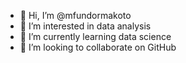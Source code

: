 - 👋 Hi, I’m @mfundormakoto
- 👀 I’m interested in data analysis
- 🌱 I’m currently learning data science
- 💞️ I’m looking to collaborate on GitHub
<!---
mfundormakoto/mfundormakoto is a ✨ special ✨ repository because its `README.md` (this file) appears on your GitHub profile.
You can click the Preview link to take a look at your changes.
--->
